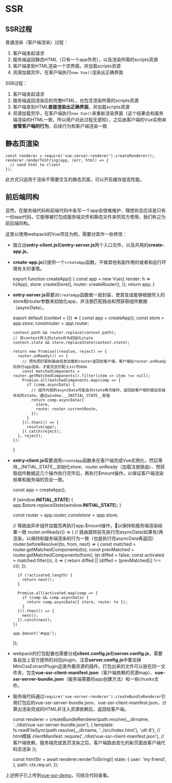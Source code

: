 
# SSR

## SSR过程

普通渲染（客户端渲染）过程：

1. 客户端发起请求
2. 服务端返回静态HTML（只有一个app外壳），以及渲染所需的scripts资源
3. 客户端拿到HTML渲染一个空界面，并加载scripts资源
4. 资源加载完毕，在客户端执行`new Vue()`渲染出正确界面

SSR过程：

1. 客户端发起请求
2. 服务端返回渲染后的完整HTML，也包含渲染所需的scripts资源
3. 客户端拿到HTML**直接渲染出正确界面**，并加载scripts资源
4. 资源加载完毕，在客户端执行`new Vue()`来重新渲染界面（这个结果会和服务端渲染的HTML一致，所以用户对此过程无感知），之后由客户端的Vue实例来**接管客户端的行为**，后续行为和客户端渲染一致

## 静态页渲染

    const renderer = require('vue-server-renderer').createRenderer();
    renderer.renderToString(app, (err, html) => {
      // send html to client
    });

此方式只适用于渲染不需要交互的静态页面，可以开启缓存提高性能。

## 前后端同构

显然，在服务端代码和前端代码中各写一个app会很难维护，理想状态应该是只有一份app代码，它能够被打包成服务端文件和静态文件来供双方使用，我们称之为前后端同构。

这里以使用webpack的Vue项目为例，需要对其作一些修改：

- 独立出**entry-client.js**和**entry-server.js**两个入口文件，以及共用的**create-app.js**。

- **create-app.js**只提供一个`createApp`函数，不做其他有副作用的或者和运行环境有关的事情。


    export function createApp() {
      const app = new Vue({
        render: h => h(App),
        store: createStore(),
        router: createRouter(),
      });
      return app;
    }
    

- **entry-server.js**需要对`createApp`函数做一层封装，使其变成能够根据传入的store和router参数来初始化app，并注册匹配路由和预获取组件数据（asyncData）。


    export default (context = {}) => {
      const app = createApp();
      const store = app.$store;
      const router = app.$router;

      context.path && router.replace(context.path);
      // 将context传入的state作为初始化state
      context.state && store.replaceState(context.state);

      return new Promise((resolve, reject) => {
        router.onReady(() => {
          // 预先把匹配到路由信息加载到router返回给客户端，客户端在router.onReady后执行app渲染，才能完全匹配上ssr的dom
          const matchedComponents = router.getMatchedComponents().filter(item => item !== null);
          Promise.all(matchedComponents.map(comp => {
            if (comp.asyncData) {
              // 组件内部的asyncData可能会对state再次操作，返回给客户端的是这些操作后的state，通过window.__INITIAL_STATE__取值
              return comp.asyncData({
                store,
                route: router.currentRoute,
              });
            }
          })).then(() => {
            resolve(app);
          }).catch(reject);
        }, reject);
      });
    }


- **entry-client.js**需要调用`createApp`函数来在客户端完成Vue实例化，然后等待\_\_INITIAL_STATE__初始化store、router.onReady（加载注册路由）、预获取组件数据这几个操作执行完毕后，再执行$mount操作，以保证客户端渲染结果和服务端的完全一致。


    const app = createApp();

    if (window.__INITIAL_STATE__) {
      app.$store.replaceState(window.__INITIAL_STATE__);
    }

    const router = app.$router;
    const store = app.$store;

    // 等路由异步组件加载完再执行app.$mount操作，以保持和服务端渲染结果一致
    router.onReady(() => {
      // 路由跳转前先执行完asyncData(如果有)再渲染，以保持和服务端渲染的行为一致（也是执行完asyncData再返回）
      router.beforeResolve((to, from, next) => {
        const matched = router.getMatchedComponents(to);
        const prevMatched = router.getMatchedComponents(from);
        let diffed = false;
        const activated = matched.filter((c, i) => {
          return diffed || (diffed = (prevMatched[i] !== c));
        });

        if (!activated.length) {
          return next();
        }

        Promise.all(activated.map(comp => {
          if (comp && comp.asyncData) {
            return comp.asyncData({ store, route: to });
          }
        })).then(() => {
          next();
        }).catch(next);
      })

      app.$mount('#app');
    });


- webpack的打包配置也需要分成**client.config.js**和**server.config.js**，需要各自加上官方提供的对应plugin，注意**server.config.js**中要去掉MiniCssExtractPlugin这类外置资源的插件。打包出来的文件可以放在同一文件夹，包含**vue-ssr-client-manifest.json**（客户端依赖的资源map）、**vue-ssr-server-bundle.json**（服务端需要的app创建方法）和一些chunks文件。

- 服务端代码通过`require('vue-server-renderer').createBundleRenderer`引用打包后的vue-ssr-server-bundle.json、vue-ssr-client-manifest.json，计算出渲染完成的HTML并注入资源依赖后，返回给客户端。


    const renderer = createBundleRenderer(path.resolve(__dirname, '../dist/vue-ssr-server-bundle.json'), {
      template: fs.readFileSync(path.resolve(__dirname, '../src/index.html'), 'utf-8'), // html模板
      clientManifest: require('../dist/vue-ssr-client-manifest.json'), // 客户端依赖，服务端完成首页渲染之后，客户端路由变化的新页面由客户端代码去渲染
    });

    const htmlStr = await renderer.renderToString({
      state: {
        user: 'my friend',
      },
      path: ctx.req.url,
    });



上述例子已上传到[vue-ssr-demo](https://github.com/nossika/vue-ssr-demo)，可结合代码查看。





